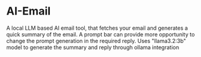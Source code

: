 # AI-Email
A local LLM based AI email tool, that fetches your email and generates a quick summary of the email. 
A prompt bar can provide more opportunity to change the prompt generation in the required reply.
Uses "llama3.2:3b" model to generate the summary and reply through ollama integration
